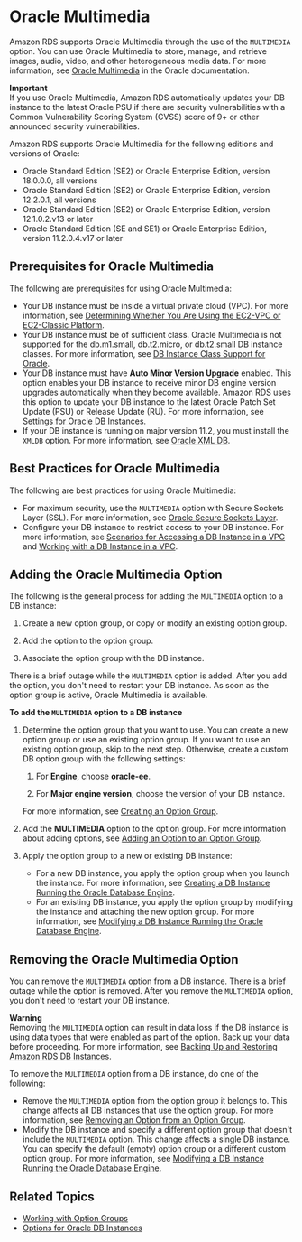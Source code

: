 # Oracle Multimedia<a name="Oracle.Options.Multimedia"></a>

Amazon RDS supports Oracle Multimedia through the use of the `MULTIMEDIA` option\. You can use Oracle Multimedia to store, manage, and retrieve images, audio, video, and other heterogeneous media data\. For more information, see [Oracle Multimedia](https://docs.oracle.com/database/121/IMURG/title.htm) in the Oracle documentation\. 

**Important**  
If you use Oracle Multimedia, Amazon RDS automatically updates your DB instance to the latest Oracle PSU if there are security vulnerabilities with a Common Vulnerability Scoring System \(CVSS\) score of 9\+ or other announced security vulnerabilities\. 

Amazon RDS supports Oracle Multimedia for the following editions and versions of Oracle: 
+ Oracle Standard Edition \(SE2\) or Oracle Enterprise Edition, version 18\.0\.0\.0, all versions
+ Oracle Standard Edition \(SE2\) or Oracle Enterprise Edition, version 12\.2\.0\.1, all versions
+ Oracle Standard Edition \(SE2\) or Oracle Enterprise Edition, version 12\.1\.0\.2\.v13 or later
+ Oracle Standard Edition \(SE and SE1\) or Oracle Enterprise Edition, version 11\.2\.0\.4\.v17 or later

## Prerequisites for Oracle Multimedia<a name="Oracle.Options.Multimedia.PreReqs"></a>

The following are prerequisites for using Oracle Multimedia: 
+ Your DB instance must be inside a virtual private cloud \(VPC\)\. For more information, see [Determining Whether You Are Using the EC2\-VPC or EC2\-Classic Platform](USER_VPC.FindDefaultVPC.md)\. 
+ Your DB instance must be of sufficient class\. Oracle Multimedia is not supported for the db\.m1\.small, db\.t2\.micro, or db\.t2\.small DB instance classes\. For more information, see [DB Instance Class Support for Oracle](CHAP_Oracle.md#Oracle.Concepts.InstanceClasses)\. 
+ Your DB instance must have **Auto Minor Version Upgrade** enabled\. This option enables your DB instance to receive minor DB engine version upgrades automatically when they become available\. Amazon RDS uses this option to update your DB instance to the latest Oracle Patch Set Update \(PSU\) or Release Update \(RU\)\. For more information, see [Settings for Oracle DB Instances](USER_ModifyInstance.Oracle.md#USER_ModifyInstance.Oracle.Settings)\. 
+ If your DB instance is running on major version 11\.2, you must install the `XMLDB` option\. For more information, see [Oracle XML DB](Appendix.Oracle.Options.XMLDB.md)\. 

## Best Practices for Oracle Multimedia<a name="Oracle.Options.Multimedia.BestPractces"></a>

The following are best practices for using Oracle Multimedia: 
+ For maximum security, use the `MULTIMEDIA` option with Secure Sockets Layer \(SSL\)\. For more information, see [Oracle Secure Sockets Layer](Appendix.Oracle.Options.SSL.md)\. 
+ Configure your DB instance to restrict access to your DB instance\. For more information, see [Scenarios for Accessing a DB Instance in a VPC](USER_VPC.Scenarios.md) and [Working with a DB Instance in a VPC](USER_VPC.WorkingWithRDSInstanceinaVPC.md)\. 

## Adding the Oracle Multimedia Option<a name="Oracle.Options.Multimedia.Add"></a>

The following is the general process for adding the `MULTIMEDIA` option to a DB instance: 

1. Create a new option group, or copy or modify an existing option group\.

1. Add the option to the option group\.

1. Associate the option group with the DB instance\.

There is a brief outage while the `MULTIMEDIA` option is added\. After you add the option, you don't need to restart your DB instance\. As soon as the option group is active, Oracle Multimedia is available\. 

**To add the `MULTIMEDIA` option to a DB instance**

1. Determine the option group that you want to use\. You can create a new option group or use an existing option group\. If you want to use an existing option group, skip to the next step\. Otherwise, create a custom DB option group with the following settings: 

   1. For **Engine**, choose **oracle\-ee**\. 

   1. For **Major engine version**, choose the version of your DB instance\. 

   For more information, see [Creating an Option Group](USER_WorkingWithOptionGroups.md#USER_WorkingWithOptionGroups.Create)\. 

1. Add the **MULTIMEDIA** option to the option group\. For more information about adding options, see [Adding an Option to an Option Group](USER_WorkingWithOptionGroups.md#USER_WorkingWithOptionGroups.AddOption)\. 

1. Apply the option group to a new or existing DB instance: 
   + For a new DB instance, you apply the option group when you launch the instance\. For more information, see [Creating a DB Instance Running the Oracle Database Engine](USER_CreateOracleInstance.md)\. 
   + For an existing DB instance, you apply the option group by modifying the instance and attaching the new option group\. For more information, see [Modifying a DB Instance Running the Oracle Database Engine](USER_ModifyInstance.Oracle.md)\. 

## Removing the Oracle Multimedia Option<a name="Oracle.Options.Multimedia.Remove"></a>

You can remove the `MULTIMEDIA` option from a DB instance\. There is a brief outage while the option is removed\. After you remove the `MULTIMEDIA` option, you don't need to restart your DB instance\. 

**Warning**  
 Removing the `MULTIMEDIA` option can result in data loss if the DB instance is using data types that were enabled as part of the option\. Back up your data before proceeding\. For more information, see [Backing Up and Restoring Amazon RDS DB Instances](CHAP_CommonTasks.BackupRestore.md)\. 

To remove the `MULTIMEDIA` option from a DB instance, do one of the following: 
+ Remove the `MULTIMEDIA` option from the option group it belongs to\. This change affects all DB instances that use the option group\. For more information, see [Removing an Option from an Option Group](USER_WorkingWithOptionGroups.md#USER_WorkingWithOptionGroups.RemoveOption)\. 
+ Modify the DB instance and specify a different option group that doesn't include the `MULTIMEDIA` option\. This change affects a single DB instance\. You can specify the default \(empty\) option group or a different custom option group\. For more information, see [Modifying a DB Instance Running the Oracle Database Engine](USER_ModifyInstance.Oracle.md)\. 

## Related Topics<a name="Oracle.Options.Multimedia.Related"></a>
+ [Working with Option Groups](USER_WorkingWithOptionGroups.md)
+ [Options for Oracle DB Instances](Appendix.Oracle.Options.md)